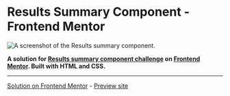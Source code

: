 # Results Summary Component - Frontend Mentor

![A screenshot of the Results summary component.](https://westt.s-ul.eu/XvcYTFVs)

**A solution for [Results summary component challenge](https://www.frontendmentor.io/challenges/results-summary-component-CE_K6s0maV/hub) on [Frontend Mentor](https://www.frontendmentor.io/). Built with HTML and CSS.**

---

[Solution on Frontend Mentor](https://www.frontendmentor.io/solutions/results-summary-component-html-and-css-xJ8gVfeU6p) - [Preview site](https://westtle.github.io/results-summary-component/)
